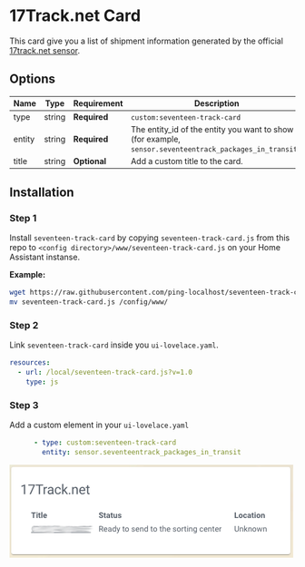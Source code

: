 # 17Track.net Card

This card give you a list of shipment information generated by the official [17track.net sensor](https://www.home-assistant.io/components/sensor.seventeentrack/).

## Options

| Name | Type | Requirement | Description
| ---- | ---- | ------- | -----------
| type | string | **Required** | `custom:seventeen-track-card`
| entity | string | **Required** | The entity_id of the entity you want to show (for example, `sensor.seventeentrack_packages_in_transit`).
| title | string | **Optional** | Add a custom title to the card.

## Installation

### Step 1

Install `seventeen-track-card` by copying `seventeen-track-card.js` from this repo to `<config directory>/www/seventeen-track-card.js` on your Home Assistant instanse.

**Example:**

```bash
wget https://raw.githubusercontent.com/ping-localhost/seventeen-track-card/master/seventeen-track-card.js
mv seventeen-track-card.js /config/www/
```

### Step 2

Link `seventeen-track-card` inside you `ui-lovelace.yaml`.

```yaml
resources:
  - url: /local/seventeen-track-card.js?v=1.0
    type: js
```

### Step 3

Add a custom element in your `ui-lovelace.yaml`

```yaml
      - type: custom:seventeen-track-card
        entity: sensor.seventeentrack_packages_in_transit
```

![example](example.png)

